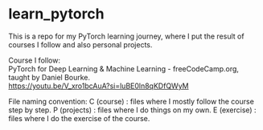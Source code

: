 # learn_pytorch

This is a repo for my PyTorch learning journey, where I put the result of courses I follow and also personal projects.

Course I follow: <br>
PyTorch for Deep Learning & Machine Learning - freeCodeCamp.org, taught by Daniel Bourke. <br>
https://youtu.be/V_xro1bcAuA?si=luBE0ln8qKDfQWyM

File naming convention:
C (course) : files where I mostly follow the course step by step.
P (projects) : files where I do things on my own.
E (exercise) : files where I do the exercise of the course.
